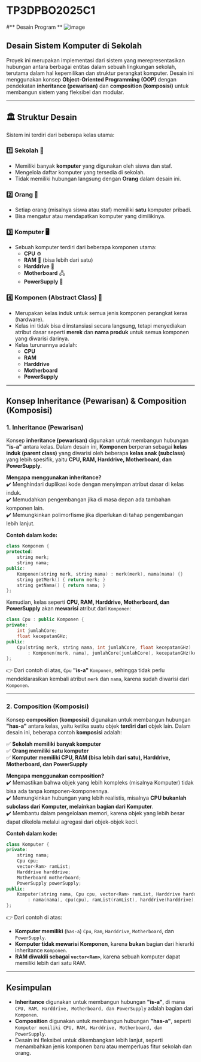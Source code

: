 # TP3DPBO2025C1
#** Desain Program **
![image](https://github.com/user-attachments/assets/9a28096f-db01-4a4a-8bf6-1d025a3cc2ff)
## **Desain Sistem Komputer di Sekolah**  

Proyek ini merupakan implementasi dari sistem yang merepresentasikan hubungan antara berbagai entitas dalam sebuah lingkungan sekolah, terutama dalam hal kepemilikan dan struktur perangkat komputer. Desain ini menggunakan konsep **Object-Oriented Programming (OOP)** dengan pendekatan **inheritance (pewarisan)** dan **composition (komposisi)** untuk membangun sistem yang fleksibel dan modular.  

---

## 🏛 **Struktur Desain**  

Sistem ini terdiri dari beberapa kelas utama:  

### 1️⃣ **Sekolah** 🏫  
   - Memiliki banyak **komputer** yang digunakan oleh siswa dan staf.  
   - Mengelola daftar komputer yang tersedia di sekolah.  
   - Tidak memiliki hubungan langsung dengan **Orang** dalam desain ini.  

### 2️⃣ **Orang** 👤  
   - Setiap orang (misalnya siswa atau staf) memiliki **satu** komputer pribadi.  
   - Bisa mengatur atau mendapatkan komputer yang dimilikinya.  

### 3️⃣ **Komputer** 🖥  
   - Sebuah komputer terdiri dari beberapa komponen utama:  
     - **CPU** ⚙️  
     - **RAM** 💾 (bisa lebih dari satu)  
     - **Harddrive** 💽  
     - **Motherboard** 🖧  
     - **PowerSupply** 🔋  

### 4️⃣ **Komponen (Abstract Class)** 🔩  
   - Merupakan kelas induk untuk semua jenis komponen perangkat keras (hardware).  
   - Kelas ini tidak bisa diinstansiasi secara langsung, tetapi menyediakan atribut dasar seperti **merek** dan **nama produk** untuk semua komponen yang diwarisi darinya.  
   - Kelas turunannya adalah:
     - **CPU**  
     - **RAM**  
     - **Harddrive**  
     - **Motherboard**  
     - **PowerSupply**  

---

## **Konsep Inheritance (Pewarisan) & Composition (Komposisi)**  

### **1. Inheritance (Pewarisan)**  

Konsep **inheritance (pewarisan)** digunakan untuk membangun hubungan **"is-a"** antara kelas. Dalam desain ini, **Komponen** berperan sebagai **kelas induk (parent class)** yang diwarisi oleh beberapa **kelas anak (subclass)** yang lebih spesifik, yaitu **CPU, RAM, Harddrive, Motherboard, dan PowerSupply**.  

**Mengapa menggunakan inheritance?**  
✔️ Menghindari duplikasi kode dengan menyimpan atribut dasar di kelas induk.  
✔️ Memudahkan pengembangan jika di masa depan ada tambahan komponen lain.  
✔️ Memungkinkan polimorfisme jika diperlukan di tahap pengembangan lebih lanjut.  

**Contoh dalam kode:**
```cpp
class Komponen {
protected:
    string merk;
    string nama;
public:
    Komponen(string merk, string nama) : merk(merk), nama(nama) {}
    string getMerk() { return merk; }
    string getNama() { return nama; }
};
```
Kemudian, kelas seperti **CPU, RAM, Harddrive, Motherboard, dan PowerSupply** akan **mewarisi** atribut dari `Komponen`:

```cpp
class Cpu : public Komponen {
private:
    int jumlahCore;
    float kecepatanGHz;
public:
    Cpu(string merk, string nama, int jumlahCore, float kecepatanGHz)
        : Komponen(merk, nama), jumlahCore(jumlahCore), kecepatanGHz(kecepatanGHz) {}
};
```
👉 Dari contoh di atas, `Cpu` **"is-a"** `Komponen`, sehingga tidak perlu mendeklarasikan kembali atribut `merk` dan `nama`, karena sudah diwarisi dari `Komponen`.

---

### **2. Composition (Komposisi)**  

Konsep **composition (komposisi)** digunakan untuk membangun hubungan **"has-a"** antara kelas, yaitu ketika suatu objek **terdiri dari** objek lain. Dalam desain ini, beberapa contoh **komposisi** adalah:  

✅ **Sekolah memiliki banyak komputer**  
✅ **Orang memiliki satu komputer**  
✅ **Komputer memiliki CPU, RAM (bisa lebih dari satu), Harddrive, Motherboard, dan PowerSupply**  

**Mengapa menggunakan composition?**  
✔️ Memastikan bahwa objek yang lebih kompleks (misalnya Komputer) tidak bisa ada tanpa komponen-komponennya.  
✔️ Memungkinkan hubungan yang lebih realistis, misalnya **CPU bukanlah subclass dari Komputer, melainkan bagian dari Komputer**.  
✔️ Membantu dalam pengelolaan memori, karena objek yang lebih besar dapat dikelola melalui agregasi dari objek-objek kecil.  

**Contoh dalam kode:**
```cpp
class Komputer {
private:
    string nama;
    Cpu cpu;
    vector<Ram> ramList;
    Harddrive harddrive;
    Motherboard motherboard;
    PowerSupply powerSupply;
public:
    Komputer(string nama, Cpu cpu, vector<Ram> ramList, Harddrive harddrive, Motherboard motherboard, PowerSupply powerSupply)
        : nama(nama), cpu(cpu), ramList(ramList), harddrive(harddrive), motherboard(motherboard), powerSupply(powerSupply) {}
};
```
👉 Dari contoh di atas:  
- **Komputer memiliki** (`has-a`) `Cpu`, `Ram`, `Harddrive`, `Motherboard`, dan `PowerSupply`.  
- **Komputer tidak mewarisi Komponen**, karena **bukan** bagian dari hierarki inheritance `Komponen`.  
- **RAM diwakili sebagai `vector<Ram>`**, karena sebuah komputer dapat memiliki lebih dari satu RAM.  

---

## **Kesimpulan**  

- **Inheritance** digunakan untuk membangun hubungan **"is-a"**, di mana `CPU, RAM, Harddrive, Motherboard, dan PowerSupply` adalah bagian dari `Komponen`.  
- **Composition** digunakan untuk membangun hubungan **"has-a"**, seperti `Komputer memiliki CPU, RAM, Harddrive, Motherboard, dan PowerSupply`.  
- Desain ini fleksibel untuk dikembangkan lebih lanjut, seperti menambahkan jenis komponen baru atau memperluas fitur sekolah dan orang.  
